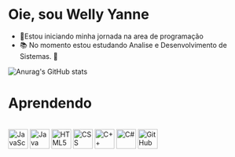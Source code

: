 # Oie, sou Welly Yanne

- 🌱Estou iniciando minha jornada na area de programação 
- 📚 No momento estou estudando Analise e Desenvolvimento de Sistemas.
 💞 

![Anurag's GitHub stats](https://github-readme-stats.vercel.app/api?username=WellyYanne&show_icons=true&theme=dracula)


# Aprendendo
<div style="display: inline_block"><br>
 <img alt ="JavaScript" src="https://cdn.jsdelivr.net/gh/devicons/devicon/icons/javascript/javascript-plain.svg" width="40" height="40"/>
 <img alt ="Java" src="https://cdn.jsdelivr.net/gh/devicons/devicon/icons/java/java-original-wordmark.svg" width="40" height="40"/>
 <img alt ="HTML5" src="https://cdn.jsdelivr.net/gh/devicons/devicon/icons/html5/html5-original.svg" width="40" height="40"/>
 <img alt ="CSS" src="https://cdn.jsdelivr.net/gh/devicons/devicon/icons/css3/css3-plain-wordmark.svg" width="40" height="40" />
  <img alt ="C++" src="https://cdn.jsdelivr.net/gh/devicons/devicon/icons/cplusplus/cplusplus-original.svg" width="40" height="40"/>
 <img alt ="C#" src="https://cdn.jsdelivr.net/gh/devicons/devicon/icons/csharp/csharp-original.svg" width="40" height="40"/>
 <img alt ="GitHub "src="https://cdn.jsdelivr.net/gh/devicons/devicon/icons/github/github-original.svg" width="40" height="40" />
          
            
          
          
            
          
          
 

 
</div>


 
